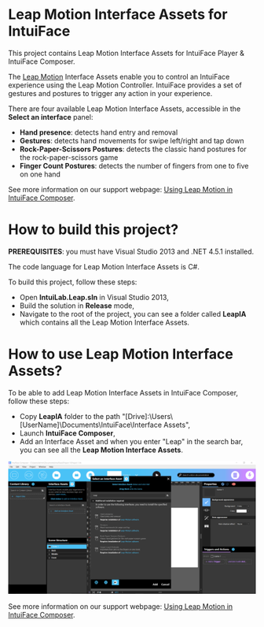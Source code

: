 # Leap Motion Interface Assets for IntuiFace

This project contains Leap Motion Interface Assets for IntuiFace Player & IntuiFace Composer.

The [Leap Motion](http://www.leapmotion.com/) Interface Assets enable you to control an IntuiFace experience using the Leap Motion Controller. 
IntuiFace provides a set of gestures and postures to trigger any action in your experience.

There are four available Leap Motion Interface Assets, accessible in the **Select an interface** panel:
* **Hand presence**: detects hand entry and removal
* **Gestures**: detects hand movements for swipe left/right and tap down
* **Rock-Paper-Scissors Postures**: detects the classic hand postures for the rock-paper-scissors game
* **Finger Count Postures**: detects the number of fingers from one to five on one hand

See more information on our support webpage: [Using Leap Motion in IntuiFace Composer](http://support.intuilab.com/kb/non-touch-interactive-devices/using-leap-motion).

# How to build this project?

**PREREQUISITES**: you must have Visual Studio 2013 and .NET 4.5.1 installed.

The code language for Leap Motion Interface Assets is C#.

To build this project, follow these steps:
* Open **IntuiLab.Leap.sln** in Visual Studio 2013,
* Build the solution in **Release** mode,
* Navigate to the root of the project, you can see a folder called **LeapIA** which contains all the Leap Motion Interface Assets.

# How to use Leap Motion Interface Assets?

To be able to add Leap Motion Interface Assets in IntuiFace Composer, follow these steps: 
* Copy **LeapIA** folder to the path "[Drive]:\Users\\[UserName]\Documents\IntuiFace\Interface Assets",
* Launch **IntuiFace Composer**,
* Add an Interface Asset and when you enter "Leap" in the search bar, you can see all the **Leap Motion Interface Assets**.

![alt Leap Motion Interface Assets in IntuiFace Composer](Screenshots/SnapLeapIA.png)

See more information on our support webpage: [Using Leap Motion in IntuiFace Composer](http://support.intuilab.com/kb/non-touch-interactive-devices/using-leap-motion).




